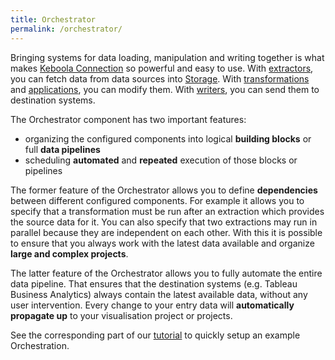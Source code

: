 ```yaml
---
title: Orchestrator
permalink: /orchestrator/
---
```


Bringing systems for data loading, manipulation and writing together is what makes
[Keboola Connection](/overview/) so powerful and easy to use. With [extractors](/extractors/), you can fetch
data from data sources into [Storage](/storage/). With [transformations](/manipulation/transformations/) and
[applications](/manipulation/applications/), you can modify them. With [writers](/writers/), you can
send them to destination systems.

The Orchestrator component has two important features:
- organizing the configured components into logical **building blocks** or full **data pipelines**
- scheduling **automated** and **repeated** execution of those blocks or pipelines

The former feature of the Orchestrator allows you to define **dependencies** between different configured
components. For example it allows you to specify that a transformation must be run after an extraction
which provides the source data for it. You can also specify that two extractions may run in parallel
because they are independent on each other. With this it is possible to ensure that you always work
with the latest data available and organize **large and complex projects**.

The latter feature of the Orchestrator allows you to fully automate the entire data pipeline. That
ensures that the destination systems (e.g. Tableau Business Analytics) always contain the latest
available data, without any user intervention. Every change to your entry data
will **automatically propagate up** to your visualisation project or projects.

See the corresponding part of our [tutorial](/tutorial/automate/) to quickly setup an example Orchestration.
